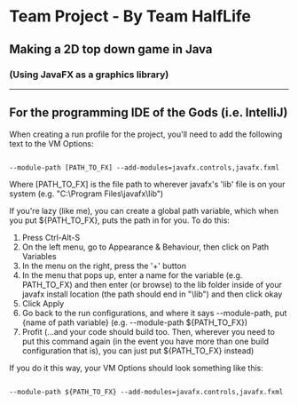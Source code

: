 # Team Project - By Team HalfLife
## Making a 2D top down game in Java
### (Using JavaFX as a graphics library)


---
## For the programming IDE of the Gods (i.e. IntelliJ)
When creating a run profile for the project, you'll need to add the following text to the VM Options:

<code>
--module-path [PATH_TO_FX] --add-modules=javafx.controls,javafx.fxml
</code>

Where [PATH_TO_FX] is the file path to wherever javafx's 'lib' file is on your system (e.g. "C:\Program Files\javafx\lib")

If you're lazy (like me), you can create a global path variable, which when you put ${PATH_TO_FX}, puts the path in for 
you. To do this:

1) Press Ctrl-Alt-S
2) On the left menu, go to Appearance & Behaviour, then click on Path Variables
3) In the menu on the right, press the '+' button
4) In the menu that pops up, enter a name for the variable (e.g. PATH_TO_FX) and then enter (or browse) to the lib 
folder inside of your javafx install location (the path should end in "\lib") and then click okay
5) Click Apply
6) Go back to the run configurations, and where it says --module-path, put {name of path variable} 
(e.g. --module-path ${PATH_TO_FX})
7) Profit (...and your code should build too. Then, wherever you need to put this command again 
(in the event you have more than one build configuration that is), you can just put ${PATH_TO_FX} instead)

If you do it this way, your VM Options should look something like this:

<code>
--module-path ${PATH_TO_FX} --add-modules=javafx.controls,javafx.fxml
</code> 